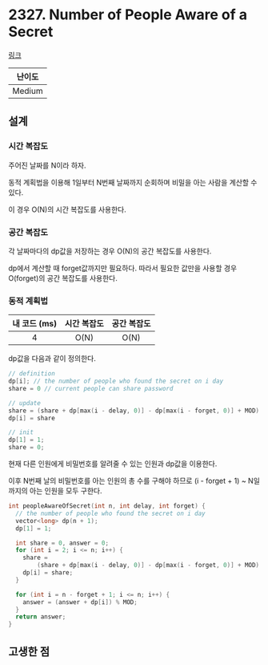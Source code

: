 # 2327. Number of People Aware of a Secret

[링크](https://leetcode.com/problems/number-of-people-aware-of-a-secret/)

| 난이도 |
| :----: |
| Medium |

## 설계

### 시간 복잡도

주어진 날짜를 N이라 하자.

동적 계획법을 이용해 1일부터 N번째 날짜까지 순회하며 비밀을 아는 사람을 계산할 수 있다.

이 경우 O(N)의 시간 복잡도를 사용한다.

### 공간 복잡도

각 날짜마다의 dp값을 저장하는 경우 O(N)의 공간 복잡도를 사용한다.

dp에서 계산할 때 forget값까지만 필요하다. 따라서 필요한 값만을 사용할 경우 O(forget)의 공간 복잡도를 사용한다.

### 동적 계획법

| 내 코드 (ms) | 시간 복잡도 | 공간 복잡도 |
| :----------: | :---------: | :---------: |
|      4       |    O(N)     |    O(N)     |

dp값을 다음과 같이 정의한다.

```cpp
// definition
dp[i]; // the number of people who found the secret on i day
share = 0 // current people can share password

// update
share = (share + dp[max(i - delay, 0)] - dp[max(i - forget, 0)] + MOD) % MOD;
dp[i] = share

// init
dp[1] = 1;
share = 0;
```

현재 다른 인원에게 비밀번호를 알려줄 수 있는 인원과 dp값을 이용한다.

이후 N번째 날의 비밀번호를 아는 인원의 총 수를 구해야 하므로 (i - forget + 1) ~ N일 까지의 아는 인원을 모두 구한다.

```cpp
int peopleAwareOfSecret(int n, int delay, int forget) {
  // the number of people who found the secret on i day
  vector<long> dp(n + 1);
  dp[1] = 1;

  int share = 0, answer = 0;
  for (int i = 2; i <= n; i++) {
    share =
        (share + dp[max(i - delay, 0)] - dp[max(i - forget, 0)] + MOD) % MOD;
    dp[i] = share;
  }

  for (int i = n - forget + 1; i <= n; i++) {
    answer = (answer + dp[i]) % MOD;
  }
  return answer;
}
```

## 고생한 점
